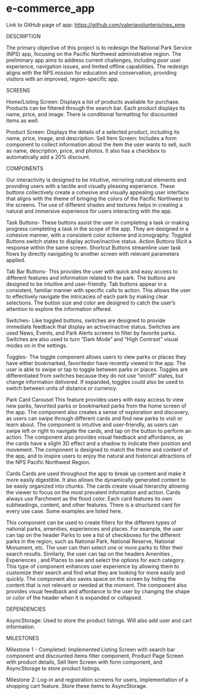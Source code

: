 # e-commerce_app

Link to GitHub page of app:
https://github.com/valeriavolunterio/nps_pnw

DESCRIPTION

The primary objective of this project is to redesign the National Park Service (NPS) app, focusing on the Pacific Northwest administrative region. The preliminary app aims to address current challenges, including poor user experience, navigation issues, and limited offline capabilities. The redesign aligns with the NPS mission for education and conservation, providing visitors with an improved, region-specific app.


SCREENS

Home/Listing Screen: Displays a list of products available for purchase. Products can be filtered through the search bar. Each product displays its name, price, and image. There is conditional formatting for discounted items as well.

Product Screen: Displays the details of a selected product, including its name, price, image, and description.
Sell Item Screen: Includes a form component to collect information about the item the user wants to sell, such as name, description, price, and photos. It also has a checkbox to automatically add a 20% discount.


COMPONENTS

Our interactivity is designed to be intuitive, mirroring natural elements and providing users with a tactile and visually pleasing experience. These buttons collectively create a cohesive and visually appealing user interface that aligns with the
theme of bringing the colors of the Pacific Northwest to the screens. The use of different shades and textures helps in creating a natural and immersive experience for users interacting with the app.

Task Buttons- These buttons assist the user in completing a task or making progress completing a task in the scope of the app. They are designed in a cohesive manner, with a consistent color scheme and iconography. Toggled Buttons switch states to display
active/inactive status. Action Buttons Illicit a response within the same screen. Shortcut Buttons streamline user task flows by directly navigating to another screen with relevant parameters applied.

Tab Bar Buttons- This provides the user with quick and easy access to different features and information related to the park.
The buttons are designed to be intuitive and user-friendly. Tab buttons appear in a consistent, familiar manner
with specific calls to action. This allows the user to effectively navigate the intricacies of each park by making clear selections. The button size and color are designed to catch the user’s attention to explore the information offered.

Switches- Like toggled buttons, switches are designed to provide immediate feedback that display an active/inactive status.
Switches are used News, Events, and Park Alerts screens to filter by favorite parks. Switches are also used to turn “Dark Mode” and “High Contrast” visual modes on in the settings.

Toggles- The toggle component allows users to view parks or places they have either bookmarked, favoritedor have recently viewed in the app. The user is able to swipe or tap to toggle between parks or
places. Toggles are differentiated from switches because they do not use “on/off” states, but change information delivered. If expanded, toggles could also be used to switch between units of distance or currency.

Park Card Carousel
This feature provides users with easy access to view new parks, favorited parks or bookmarked parks from the home screen of the app. The component also creates a sense of exploration and discovery, as users can swipe through different cards and find new parks to visit or learn about. The component is intuitive and user-friendly, as users can swipe left or right to navigate the cards, and tap on the button to perform an action. The component also provides visual feedback and affordance, as the cards have a slight 3D effect and a
shadow to indicate their position and movement. The component is designed to match the theme and content of the app, and to inspire users to enjoy the natural and historical attractions of the NPS Pacific Northwest Region.

Cards
Cards are used throughout the app to break up content and make it more easily digestible. It also allows the dynamically generated content to be easily organized into chunks. The cards create visual hierarchy allowing the viewer to focus on the most prevalent information and action. Cards always use Parchment as the flood color. Each card features its own subheadings, content,
and other features. There is a structured card for every use case. Some examples are listed here.

This component can be used to create filters for the different types of national parks, amenities,
experiences and places. For example, the user can tap on the header Parks to see a list of
checkboxes for the different parks in the region, such as National Park, National Reserve, National Monument, etc. The user can then select one or more parks to filter their search results. Similarly, the user can tap on the headers
Amenities , Experiences , and Places to see and select the options for each category.
This type of component enhances user experience by allowing them to customize their search and find what they are looking for more easily and quickly. The component also saves space on the screen by hiding the content that is not
relevant or needed at the moment. The component also provides visual feedback and affordance to the user by changing the shape or color of the header when it is expanded or collapsed.

DEPENDENCIES

AsyncStorage: Used to store the product listings. Will also add user and cart information.


MILESTONES

Milestone 1 - Completed: Implemented Listing Screen with search bar component and discounted items filter component, Product Page Screen with product details, Sell Item Screen with form component, and AsyncStorage to store product listings.

Milestone 2: Log-in and registration screens for users, implementation of a shopping cart feature. Store these items to AsyncStorage.
